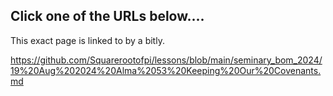 ## Click one of the URLs below....

This exact page is linked to by a bitly.

https://github.com/Squarerootofpi/lessons/blob/main/seminary_bom_2024/19%20Aug%202024%20Alma%2053%20Keeping%20Our%20Covenants.md
